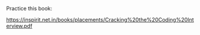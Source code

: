 Practice this book:

https://inspirit.net.in/books/placements/Cracking%20the%20Coding%20Interview.pdf


